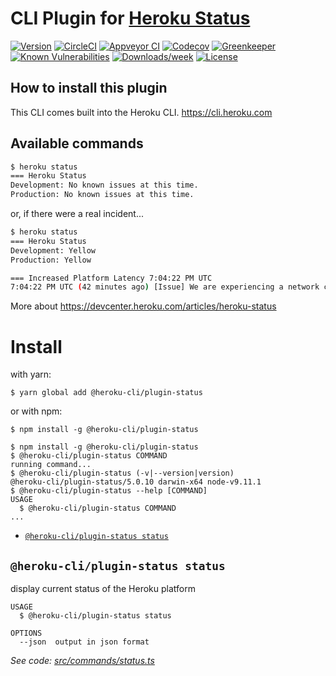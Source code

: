 CLI Plugin for [Heroku Status](https://status.heroku.com)
===========

[![Version](https://img.shields.io/npm/v/@heroku-cli/plugin-status.svg)](https://npmjs.org/package/@heroku-cli/plugin-status)
[![CircleCI](https://circleci.com/gh/heroku/heroku-cli-status/tree/master.svg?style=svg)](https://circleci.com/gh/heroku/heroku-cli-status/tree/master)
[![Appveyor CI](https://ci.appveyor.com/api/projects/status/github/heroku/heroku-cli-status?branch=master&svg=true)](https://ci.appveyor.com/project/heroku/heroku-cli-status/branch/master)
[![Codecov](https://codecov.io/gh/heroku/heroku-cli-status/branch/master/graph/badge.svg)](https://codecov.io/gh/heroku/heroku-cli-status)
[![Greenkeeper](https://badges.greenkeeper.io/heroku/heroku-cli-status.svg)](https://greenkeeper.io/)
[![Known Vulnerabilities](https://snyk.io/test/npm/@heroku-cli/plugin-status/badge.svg)](https://snyk.io/test/npm/@heroku-cli/plugin-status)
[![Downloads/week](https://img.shields.io/npm/dw/@heroku-cli/plugin-status.svg)](https://npmjs.org/package/@heroku-cli/plugin-status)
[![License](https://img.shields.io/npm/l/@heroku-cli/plugin-status.svg)](https://github.com/heroku/heroku-cli-status/blob/master/package.json)

How to install this plugin
-------------------

This CLI comes built into the Heroku CLI. https://cli.heroku.com

Available commands
-------------------

```bash
$ heroku status
=== Heroku Status
Development: No known issues at this time.
Production: No known issues at this time.
```

or, if there were a real incident...

```bash
$ heroku status
=== Heroku Status
Development: Yellow
Production: Yellow

=== Increased Platform Latency 7:04:22 PM UTC
7:04:22 PM UTC (42 minutes ago) [Issue] We are experiencing a network connectivity issue with our upstream provider. We will post another update as to the status in an hour if not sooner.
```

More about https://devcenter.heroku.com/articles/heroku-status



<!-- install -->
# Install

with yarn:
```
$ yarn global add @heroku-cli/plugin-status
```

or with npm:
```
$ npm install -g @heroku-cli/plugin-status
```
<!-- installstop -->
<!-- usage -->
```sh-session
$ npm install -g @heroku-cli/plugin-status
$ @heroku-cli/plugin-status COMMAND
running command...
$ @heroku-cli/plugin-status (-v|--version|version)
@heroku-cli/plugin-status/5.0.10 darwin-x64 node-v9.11.1
$ @heroku-cli/plugin-status --help [COMMAND]
USAGE
  $ @heroku-cli/plugin-status COMMAND
...
```
<!-- usagestop -->
<!-- commands -->
* [`@heroku-cli/plugin-status status`](#heroku-cli-plugin-status-status)

## `@heroku-cli/plugin-status status`

display current status of the Heroku platform

```
USAGE
  $ @heroku-cli/plugin-status status

OPTIONS
  --json  output in json format
```

_See code: [src/commands/status.ts](https://github.com/heroku/heroku-cli-status/blob/v5.0.10/src/commands/status.ts)_
<!-- commandsstop -->
